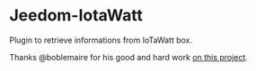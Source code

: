 # Jeedom-IotaWatt

Plugin to retrieve informations from IoTaWatt box.

Thanks @boblemaire for his good and hard work [on this project](https://github.com/boblemaire/IoTaWatt).
